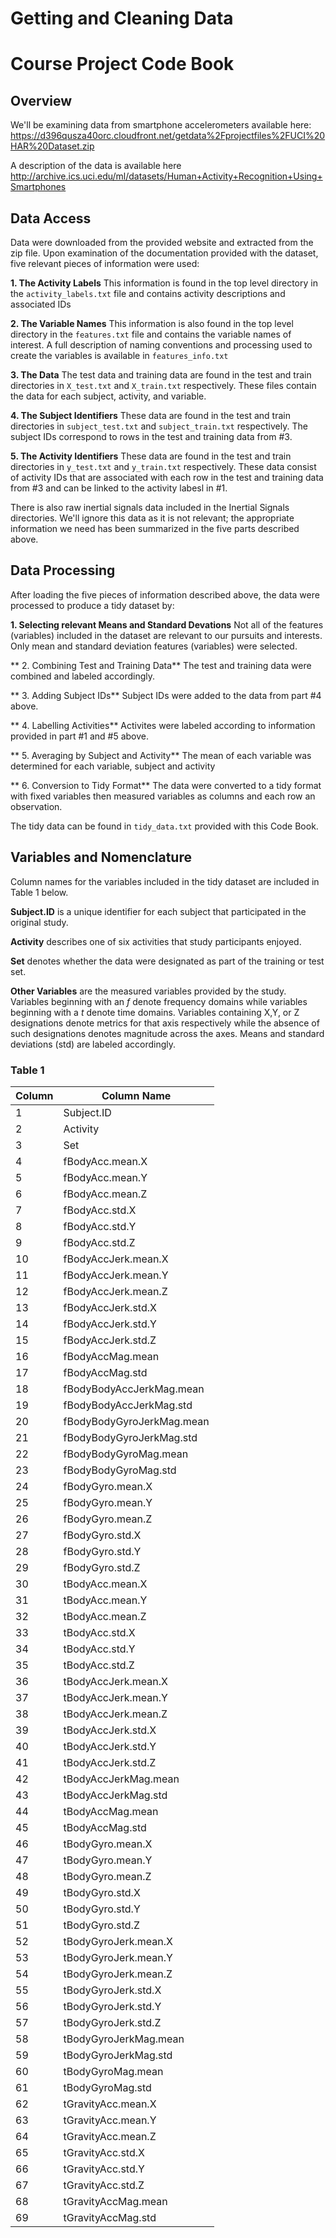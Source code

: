 # Getting and Cleaning Data 
# Course Project Code Book

## Overview
We'll be examining data from smartphone accelerometers available here: <https://d396qusza40orc.cloudfront.net/getdata%2Fprojectfiles%2FUCI%20HAR%20Dataset.zip>

A description of the data is available here <http://archive.ics.uci.edu/ml/datasets/Human+Activity+Recognition+Using+Smartphones>


## Data Access

Data were downloaded from the provided website and extracted from the zip file.  Upon examination of the documentation provided with the dataset, five relevant pieces of information were used:

**1. The Activity Labels** 
This information is found in the top level directory in the `activity_labels.txt` file and contains activity descriptions and associated IDs

**2. The Variable Names** 
This information is also found in the top level directory in the `features.txt` file and contains the variable names of interest.  A full description of naming conventions and processing used to create the variables is available in `features_info.txt`

**3.  The Data** 
The test data and training data are found in the test and train directories in `X_test.txt` and `X_train.txt` respectively.  These files contain the data for each subject, activity, and variable.  

**4. The Subject Identifiers**
These data are found in the test and train directories in `subject_test.txt` and `subject_train.txt` respectively.  The subject IDs correspond to rows in the test and training data from #3.  

**5. The Activity Identifiers**
These data are found in the test and train directories in `y_test.txt` and `y_train.txt` respectively.  These data consist of activity IDs that are associated with each row in the test and training data from #3 and can be linked to the activity labesl in #1.  


There is also raw inertial signals data included in the Inertial Signals directories.  We'll ignore this data as it is not relevant; the appropriate information we need has been summarized in the five parts described above.  

## Data Processing
After loading the five pieces of information described above, the data were processed to produce a tidy dataset by:

**1. Selecting relevant Means and Standard Devations**
Not all of the features (variables) included in the dataset are relevant to our pursuits and interests.  Only mean and standard deviation features (variables) were selected.  

** 2. Combining Test and Training Data**
The test and training data were combined and labeled accordingly.  

** 3.  Adding Subject IDs**
Subject IDs were added to the data from part #4 above.  

** 4. Labelling Activities**
Activites were labeled according to information provided in part #1 and #5 above.  

** 5. Averaging by Subject and Activity**
The mean of each variable was determined for each variable, subject and activity

** 6. Conversion to Tidy Format**
The data were converted to a tidy format with fixed variables then measured variables as columns and each row an observation.  

The tidy data can be found in `tidy_data.txt` provided with this Code Book.  

## Variables and Nomenclature

Column names for the variables included in the tidy dataset are included in Table 1 below.  

**Subject.ID** is a unique identifier for each subject that participated in the original study.  

**Activity** describes one of six activities that study participants enjoyed.  

**Set** denotes whether the data were designated as part of the training or test set.  

**Other Variables** are the measured variables provided by the study.  Variables beginning with an *f* denote frequency domains while variables beginning with a *t* denote time domains.  Variables containing X,Y, or Z designations denote metrics for that axis respectively while the absence of such designations denotes magnitude across the axes.  Means and standard deviations (std) are labeled accordingly.  


### Table 1
|Column |    Column Name         |
|----|---------------------------|
| 1  | Subject.ID                |
| 2  | Activity                  |
| 3  | Set                       |
| 4  | fBodyAcc.mean.X           |
| 5  | fBodyAcc.mean.Y           |
| 6  | fBodyAcc.mean.Z           |
| 7  | fBodyAcc.std.X            |
| 8  | fBodyAcc.std.Y            |
| 9  | fBodyAcc.std.Z            |
| 10 | fBodyAccJerk.mean.X       |
| 11 | fBodyAccJerk.mean.Y       |
| 12 | fBodyAccJerk.mean.Z       |
| 13 | fBodyAccJerk.std.X        |
| 14 | fBodyAccJerk.std.Y        |
| 15 | fBodyAccJerk.std.Z        |
| 16 | fBodyAccMag.mean          |
| 17 | fBodyAccMag.std           |
| 18 | fBodyBodyAccJerkMag.mean  |
| 19 | fBodyBodyAccJerkMag.std   |
| 20 | fBodyBodyGyroJerkMag.mean |
| 21 | fBodyBodyGyroJerkMag.std  |
| 22 | fBodyBodyGyroMag.mean     |
| 23 | fBodyBodyGyroMag.std      |
| 24 | fBodyGyro.mean.X          |
| 25 | fBodyGyro.mean.Y          |
| 26 | fBodyGyro.mean.Z          |
| 27 | fBodyGyro.std.X           |
| 28 | fBodyGyro.std.Y           |
| 29 | fBodyGyro.std.Z           |
| 30 | tBodyAcc.mean.X           |
| 31 | tBodyAcc.mean.Y           |
| 32 | tBodyAcc.mean.Z           |
| 33 | tBodyAcc.std.X            |
| 34 | tBodyAcc.std.Y            |
| 35 | tBodyAcc.std.Z            |
| 36 | tBodyAccJerk.mean.X       |
| 37 | tBodyAccJerk.mean.Y       |
| 38 | tBodyAccJerk.mean.Z       |
| 39 | tBodyAccJerk.std.X        |
| 40 | tBodyAccJerk.std.Y        |
| 41 | tBodyAccJerk.std.Z        |
| 42 | tBodyAccJerkMag.mean      |
| 43 | tBodyAccJerkMag.std       |
| 44 | tBodyAccMag.mean          |
| 45 | tBodyAccMag.std           |
| 46 | tBodyGyro.mean.X          |
| 47 | tBodyGyro.mean.Y          |
| 48 | tBodyGyro.mean.Z          |
| 49 | tBodyGyro.std.X           |
| 50 | tBodyGyro.std.Y           |
| 51 | tBodyGyro.std.Z           |
| 52 | tBodyGyroJerk.mean.X      |
| 53 | tBodyGyroJerk.mean.Y      |
| 54 | tBodyGyroJerk.mean.Z      |
| 55 | tBodyGyroJerk.std.X       |
| 56 | tBodyGyroJerk.std.Y       |
| 57 | tBodyGyroJerk.std.Z       |
| 58 | tBodyGyroJerkMag.mean     |
| 59 | tBodyGyroJerkMag.std      |
| 60 | tBodyGyroMag.mean         |
| 61 | tBodyGyroMag.std          |
| 62 | tGravityAcc.mean.X        |
| 63 | tGravityAcc.mean.Y        |
| 64 | tGravityAcc.mean.Z        |
| 65 | tGravityAcc.std.X         |
| 66 | tGravityAcc.std.Y         |
| 67 | tGravityAcc.std.Z         |
| 68 | tGravityAccMag.mean       |
| 69 | tGravityAccMag.std        |
